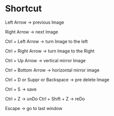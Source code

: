 # Shortcut

Left Arrow -> previous Image

Right Arrow -> next Image



Ctrl + Left Arrow -> turn Image to the left

Ctrl + Right Arrow -> turn Image to the Right

Ctrl + Up Arrow -> vertical mirror Image

Ctrl + Bottom Arrow -> horizontal mirror image




Ctrl + D or Suppr or Backspace -> pre delete Image

Ctrl + S -> save

Ctrl + Z -> unDo
Ctrl + Shift + Z -> reDo

Escape -> go to last window
